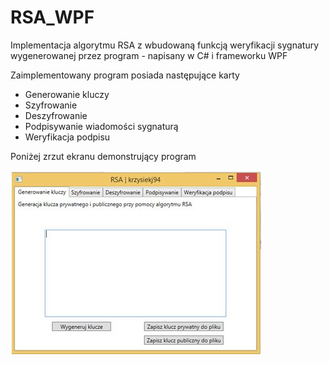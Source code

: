 # RSA_WPF
Implementacja algorytmu RSA z wbudowaną funkcją weryfikacji sygnatury wygenerowanej przez program - napisany w C# i frameworku WPF

Zaimplementowany program posiada następujące karty
- Generowanie kluczy
- Szyfrowanie
- Deszyfrowanie
- Podpisywanie wiadomości sygnaturą
- Weryfikacja podpisu

Poniżej zrzut ekranu demonstrujący program

![Alt Text](/images/1.jpg)
